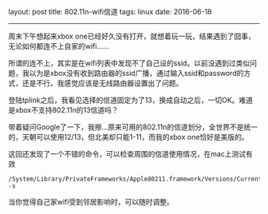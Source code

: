 layout: post
title: 802.11n-wifi信道 
tags: linux
date: 2016-06-18

---
周末下午想起来xbox one已经好久没有打开，就想着玩一玩，结果遇到了囧事，无论如何都连不上自家的wifi......
<!--more-->
所谓的连不上，其实是在wifi列表中发现不了自己设的ssid。以前没遇到过类似问题，我以为是xbox没有收到路由器的ssid广播，通过输入ssid和password的方式，还是不行。我感觉应该是无线路由器设置出了问题。

登陆tplink之后，我看见选择的信道固定为了13，换成自动之后，一切OK。难道是xbox不支持802.11n的13信道吗？

带着疑问Google了一下，我擦...原来可用的802.11n的信道划分，全世界不是统一的，天朝可以使用12/13，但北美却只能1-11，而我的xbox one恰好是美版的。

这回还发现了一个不错的命令，可以检查周围的信道使用情况，在mac上测试有效

```
/System/Library/PrivateFrameworks/Apple80211.framework/Versions/Current/Resources/airport -s
```

当你觉得自己家wifi受到邻居影响时，可以随时调整。
